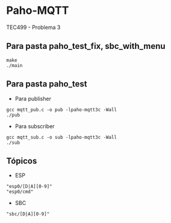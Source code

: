 # Paho-MQTT
TEC499 - Problema 3


## Para pasta paho_test_fix, sbc_with_menu
````console
make
./main
````

## Para pasta paho_test
- Para publisher
````console
gcc mqtt_pub.c -o pub -lpaho-mqtt3c -Wall
./pub
````

- Para subscriber
````console
gcc mqtt_sub.c -o sub -lpaho-mqtt3c -Wall
./sub
````

## Tópicos

- ESP
````console
"esp0/[D|A][0-9]"
"esp0/cmd"
````
- SBC

````console
"sbc/[D|A][0-9]"
````
